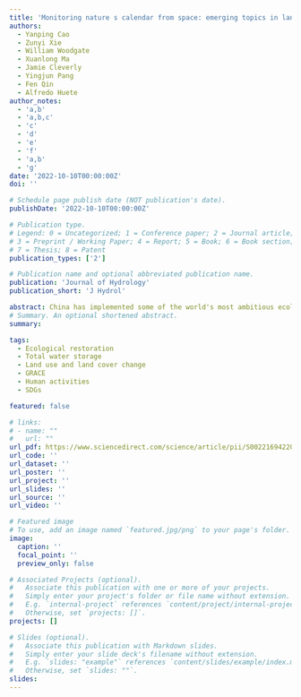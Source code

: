 ```yaml
---
title: 'Monitoring nature s calendar from space: emerging topics in land surface phenology and associated opportunities for science applications'
authors:
  - Yanping Cao
  - Zunyi Xie
  - William Woodgate
  - Xuanlong Ma
  - Jamie Cleverly
  - Yingjun Pang
  - Fen Qin
  - Alfredo Huete 
author_notes:
  - 'a,b'
  - 'a,b,c'
  - 'c'
  - 'd'
  - 'e'
  - 'f'
  - 'a,b'
  - 'g'
date: '2022-10-10T00:00:00Z'
doi: ''

# Schedule page publish date (NOT publication's date).
publishDate: '2022-10-10T00:00:00Z'

# Publication type.
# Legend: 0 = Uncategorized; 1 = Conference paper; 2 = Journal article;
# 3 = Preprint / Working Paper; 4 = Report; 5 = Book; 6 = Book section;
# 7 = Thesis; 8 = Patent
publication_types: ['2']

# Publication name and optional abbreviated publication name.
publication: 'Journal of Hydrology'
publication_short: 'J Hydrol'

abstract: China has implemented some of the world's most ambitious ecological restoration (ER) programs over the past two decades. These large-scale multi-billion-dollar projects have achieved widespread greening across the country. However, the impacts of different ER-driven land cover modifications on total water resources remain largely unknown, particularly over areas characterized by complex environments of coupled human and natural systems. Here we quantified ecohydrological impacts of multiple ER programs applied over various parts of China’s Yellow River Basin (YRB), with their lumped effects being partitioned into individual ones. ER-related drivers were disentangled, leading in individual attribution of inter-annual climatic variability and agricultural activity with cross-sensor satellite observations and statistical modelling. Our results showed an ecohydrological decoupling of water storage and vegetation greenness attributed to ER programs. Increases in natural land cover types (e.g. forest and grassland) were found at the expense of human intensive land use, such as farmland, with the combined changes resulting in a concurrent dramatic water storage loss of 3.70 billion tons/year from 2002 to 2021. ER was the dominant driver of water loss (>66 %) among all factors considered, commensurate with areal land-cover change and ER program cost. The entire basin was divided into two regions with opposite water trends by the ER activities with different restoration strategies. This study’s framework is applicable to substantial part of the globe like YRB and is encouraged to be applied for more wholistic ER impact evaluations.
# Summary. An optional shortened abstract.
summary: 

tags:
  - Ecological restoration
  - Total water storage
  - Land use and land cover change
  - GRACE
  - Human activities
  - SDGs

featured: false

# links:
# - name: ""
#   url: ""
url_pdf: https://www.sciencedirect.com/science/article/pii/S0022169422012215
url_code: ''
url_dataset: ''
url_poster: ''
url_project: ''
url_slides: ''
url_source: ''
url_video: ''

# Featured image
# To use, add an image named `featured.jpg/png` to your page's folder.
image:
  caption: ''
  focal_point: ''
  preview_only: false

# Associated Projects (optional).
#   Associate this publication with one or more of your projects.
#   Simply enter your project's folder or file name without extension.
#   E.g. `internal-project` references `content/project/internal-project/index.md`.
#   Otherwise, set `projects: []`.
projects: []

# Slides (optional).
#   Associate this publication with Markdown slides.
#   Simply enter your slide deck's filename without extension.
#   E.g. `slides: "example"` references `content/slides/example/index.md`.
#   Otherwise, set `slides: ""`.
slides:
---
```


